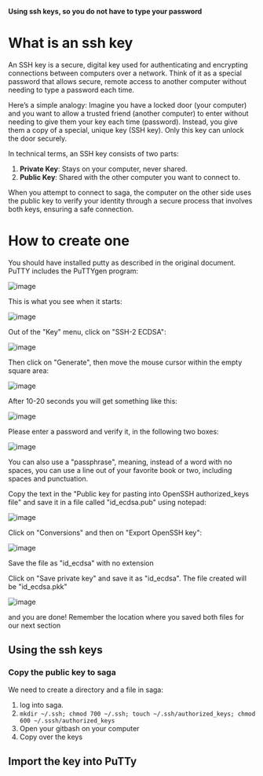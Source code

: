 **Using ssh keys, so you do not have to type your password**

# What is an ssh key

An SSH key is a secure, digital key used for authenticating and encrypting connections between computers over a network. Think of it as a special password that allows secure, remote access to another computer without needing to type a password each time.

Here’s a simple analogy: Imagine you have a locked door (your computer) and you want to allow a trusted friend (another computer) to enter without needing to give them your key each time (password). Instead, you give them a copy of a special, unique key (SSH key). Only this key can unlock the door securely.

In technical terms, an SSH key consists of two parts:
1. **Private Key**: Stays on your computer, never shared.
2. **Public Key**: Shared with the other computer you want to connect to.

When you attempt to connect to saga, the computer on the other side uses the public key to verify your identity through a secure process that involves both keys, ensuring a safe connection.

# How to create one

You should have installed putty as described in the original document. PuTTY includes the PuTTYgen program:

![image](https://github.com/NorwegianVeterinaryInstitute/nvi-documentation/assets/77984068/3913259b-f1f7-42ec-a36a-b72cbc5343d5)

This is what you see when it starts:

![image](https://github.com/NorwegianVeterinaryInstitute/nvi-documentation/assets/77984068/ac3b9045-7e2b-4bef-8efe-279ddfa519cf)

Out of the "Key" menu, click on "SSH-2 ECDSA":

![image](https://github.com/NorwegianVeterinaryInstitute/nvi-documentation/assets/77984068/cd46f2aa-4f41-4c10-a356-6049f238d5eb)

Then click on "Generate", then move the mouse cursor within the empty square area:

![image](https://github.com/NorwegianVeterinaryInstitute/nvi-documentation/assets/77984068/da63c9f3-4c78-4121-8159-0e7222cc33f6)

After 10-20 seconds you will get something like this:

![image](https://github.com/NorwegianVeterinaryInstitute/nvi-documentation/assets/77984068/59dc5e34-ab5d-4722-bff6-4bbd32040b92)

Please enter a password and verify it, in the following two boxes: 

![image](https://github.com/NorwegianVeterinaryInstitute/nvi-documentation/assets/77984068/4ff37714-f601-4e8a-8922-9c533a07cde1)

You can also use a "passphrase", meaning, instead of a word with no spaces, you can use a line out of your favorite book or two, including spaces and punctuation.

Copy the text in the "Public key for pasting into OpenSSH authorized_keys file" and save it in a file called "id_ecdsa.pub" using notepad:

![image](https://github.com/NorwegianVeterinaryInstitute/nvi-documentation/assets/77984068/3d44dde8-1570-4c1b-9f5f-08920269f291)


Click on "Conversions" and then on "Export OpenSSH key":

![image](https://github.com/NorwegianVeterinaryInstitute/nvi-documentation/assets/77984068/cd4b1d21-2588-4a78-bcc3-0d32ef7ca3c3)

Save the file as "id_ecdsa" with no extension

Click on "Save private key" and save it as "id_ecdsa". The file created will be "id_ecdsa.pkk"

![image](https://github.com/NorwegianVeterinaryInstitute/nvi-documentation/assets/77984068/a3252359-5214-4e7b-b399-ce6388549ee7)

and you are done! Remember the location where you saved both files for our next section


## Using the ssh keys

### Copy the public key to saga

We need to create a directory and a file in saga:

1. log into saga.
2. `mkdir ~/.ssh; chmod 700 ~/.ssh; touch ~/.ssh/authorized_keys; chmod 600 ~/.sssh/authorized_keys`
3. Open your gitbash on your computer
4. Copy over the keys

## Import the key into PuTTy























